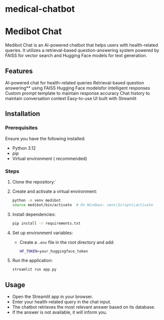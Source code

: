 # medical-chatbot
# Medibot Chat

Medibot Chat is an AI-powered chatbot that helps users with health-related queries. It utilizes a retrieval-based question-answering system powered by FAISS for vector search and Hugging Face models for text generation.

## Features
AI-powered chat for health-related queries
Retrieval-based question answering** using FAISS
Hugging Face modelsfor intelligent responses
Custom prompt template to maintain response accuracy
Chat history to maintain conversation context
Easy-to-use UI built with Streamlit

## Installation

### Prerequisites
Ensure you have the following installed:
- Python 3.12
- pip
- Virtual environment ( recommended)

### Steps
1. Clone the repository:`

2. Create and activate a virtual environment:
   ```sh
   python -m venv medibot
   source medibot/bin/activate  # On Windows: venv\Scripts\activate
   ```

3. Install dependencies:
   ```sh
   pip install -r requirements.txt
   ```

4. Set up environment variables:
   - Create a `.env` file in the root directory and add:
     ```sh
     HF_TOKEN=your_huggingface_token
     ```

5. Run the application:
   ```sh
   streamlit run app.py
   ```

## Usage
- Open the Streamlit app in your browser.
- Enter your health-related query in the chat input.
- The chatbot retrieves the most relevant answer based on its database.
- If the answer is not available, it will inform you.



